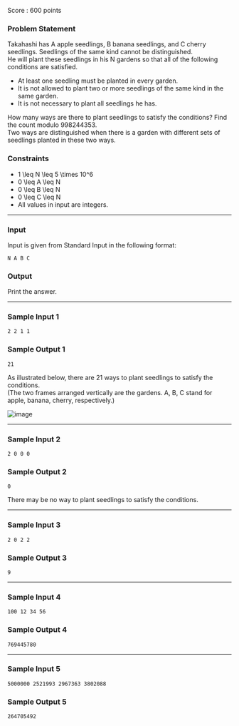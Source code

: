 Score : 600 points

### Problem Statement

Takahashi has A apple seedlings, B banana seedlings, and C cherry seedlings. Seedlings of the same kind cannot be distinguished.  
He will plant these seedlings in his N gardens so that all of the following conditions are satisfied.

* At least one seedling must be planted in every garden.
* It is not allowed to plant two or more seedlings of the same kind in the same garden.
* It is not necessary to plant all seedlings he has.

How many ways are there to plant seedlings to satisfy the conditions? Find the count modulo 998244353.  
Two ways are distinguished when there is a garden with different sets of seedlings planted in these two ways.

### Constraints

* 1 \leq N \leq 5 \times 10^6
* 0 \leq A \leq N
* 0 \leq B \leq N
* 0 \leq C \leq N
* All values in input are integers.

---

### Input

Input is given from Standard Input in the following format:

```
N A B C
```

### Output

Print the answer.

---

### Sample Input 1

```
2 2 1 1
```

### Sample Output 1

```
21
```

As illustrated below, there are 21 ways to plant seedlings to satisfy the conditions.  
(The two frames arranged vertically are the gardens. A, B, C stand for apple, banana, cherry, respectively.)

![image](https://img.atcoder.jp/ghi/30cbec3c4cc587889e3c37933da06c3f.png)

---

### Sample Input 2

```
2 0 0 0
```

### Sample Output 2

```
0
```

There may be no way to plant seedlings to satisfy the conditions.

---

### Sample Input 3

```
2 0 2 2
```

### Sample Output 3

```
9
```

---

### Sample Input 4

```
100 12 34 56
```

### Sample Output 4

```
769445780
```

---

### Sample Input 5

```
5000000 2521993 2967363 3802088
```

### Sample Output 5

```
264705492
```